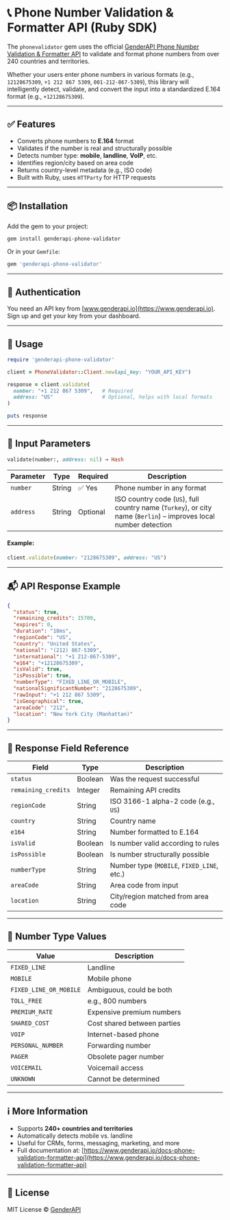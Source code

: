 # 📞 Phone Number Validation & Formatter API (Ruby SDK)

The `phonevalidator` gem uses the official [GenderAPI Phone Number Validation & Formatter API](https://www.genderapi.io/) to validate and format phone numbers from over 240 countries and territories.

Whether your users enter phone numbers in various formats (e.g., `12128675309`, `+1 212 867 5309`, `001-212-867-5309`), this library will intelligently detect, validate, and convert the input into a standardized E.164 format (e.g., `+12128675309`).

---

## ✅ Features

- Converts phone numbers to **E.164** format
- Validates if the number is real and structurally possible
- Detects number type: **mobile**, **landline**, **VoIP**, etc.
- Identifies region/city based on area code
- Returns country-level metadata (e.g., ISO code)
- Built with Ruby, uses `HTTParty` for HTTP requests

---

## 📦 Installation

Add the gem to your project:

```bash
gem install genderapi-phone-validator
```

Or in your `Gemfile`:

```ruby
gem 'genderapi-phone-validator'
```

---

## 🔐 Authentication

You need an API key from [www.genderapi.io](https://www.genderapi.io).  
Sign up and get your key from your dashboard.

---

## 🚀 Usage

```ruby
require 'genderapi-phone-validator'

client = PhoneValidator::Client.new(api_key: "YOUR_API_KEY")

response = client.validate(
  number: "+1 212 867 5309",   # Required
  address: "US"                # Optional, helps with local formats
)

puts response
```

---

## 🧾 Input Parameters

```ruby
validate(number:, address: nil) → Hash
```

| Parameter | Type   | Required | Description |
|-----------|--------|----------|-------------|
| `number`  | String | ✅ Yes   | Phone number in any format |
| `address` | String | Optional | ISO country code (`US`), full country name (`Turkey`), or city name (`Berlin`) – improves local number detection |

#### Example:

```ruby
client.validate(number: "2128675309", address: "US")
```

---

## 📬 API Response Example

```json
{
  "status": true,
  "remaining_credits": 15709,
  "expires": 0,
  "duration": "18ms",
  "regionCode": "US",
  "country": "United States",
  "national": "(212) 867-5309",
  "international": "+1 212-867-5309",
  "e164": "+12128675309",
  "isValid": true,
  "isPossible": true,
  "numberType": "FIXED_LINE_OR_MOBILE",
  "nationalSignificantNumber": "2128675309",
  "rawInput": "+1 212 867 5309",
  "isGeographical": true,
  "areaCode": "212",
  "location": "New York City (Manhattan)"
}
```

---

## 🧠 Response Field Reference

| Field                    | Type    | Description                                 |
|--------------------------|---------|---------------------------------------------|
| `status`                 | Boolean | Was the request successful                  |
| `remaining_credits`      | Integer | Remaining API credits                       |
| `regionCode`             | String  | ISO 3166-1 alpha-2 code (e.g., `US`)        |
| `country`                | String  | Country name                                |
| `e164`                   | String  | Number formatted to E.164                   |
| `isValid`                | Boolean | Is number valid according to rules          |
| `isPossible`             | Boolean | Is number structurally possible             |
| `numberType`             | String  | Number type (`MOBILE`, `FIXED_LINE`, etc.)  |
| `areaCode`              | String  | Area code from input                        |
| `location`               | String  | City/region matched from area code          |

---

## 🔢 Number Type Values

| Value                  | Description                             |
|------------------------|-----------------------------------------|
| `FIXED_LINE`           | Landline                                |
| `MOBILE`               | Mobile phone                            |
| `FIXED_LINE_OR_MOBILE` | Ambiguous, could be both                |
| `TOLL_FREE`            | e.g., 800 numbers                       |
| `PREMIUM_RATE`         | Expensive premium numbers               |
| `SHARED_COST`          | Cost shared between parties             |
| `VOIP`                 | Internet-based phone                    |
| `PERSONAL_NUMBER`      | Forwarding number                       |
| `PAGER`                | Obsolete pager number                   |
| `VOICEMAIL`            | Voicemail access                        |
| `UNKNOWN`              | Cannot be determined                    |

---

## ℹ️ More Information

- Supports **240+ countries and territories**
- Automatically detects mobile vs. landline
- Useful for CRMs, forms, messaging, marketing, and more
- Full documentation at: [https://www.genderapi.io/docs-phone-validation-formatter-api](https://www.genderapi.io/docs-phone-validation-formatter-api)

---

## 📝 License

MIT License © [GenderAPI](https://www.genderapi.io)
